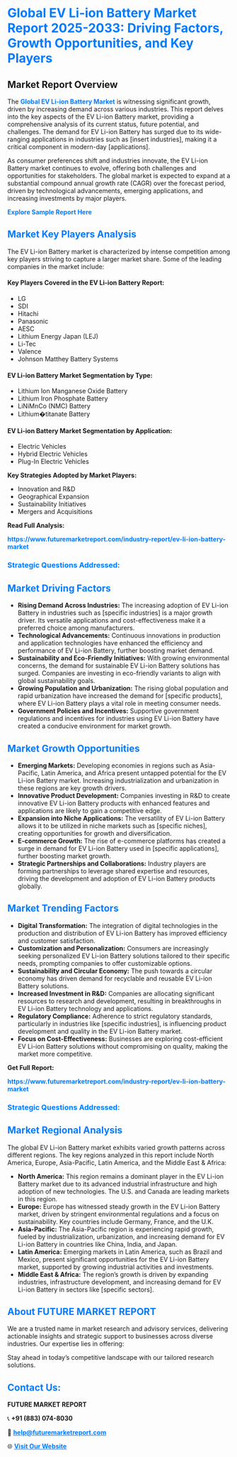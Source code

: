 <h1 style="color: #007BFF;">Global EV Li-ion Battery Market Report 2025-2033: Driving Factors, Growth Opportunities, and Key Players</h1>

<section id="overview">
<h2>Market Report Overview</h2>
<p>The <a href="https://www.futuremarketreport.com/industry-report/ev-li-ion-battery-market" style="color: #007BFF; text-decoration: none;"><strong>Global EV Li-ion Battery Market</strong></a> is witnessing significant growth, driven by increasing demand across various industries. This report delves into the key aspects of the EV Li-ion Battery market, providing a comprehensive analysis of its current status, future potential, and challenges. The demand for EV Li-ion Battery has surged due to its wide-ranging applications in industries such as [insert industries], making it a critical component in modern-day [applications].</p>
<p>As consumer preferences shift and industries innovate, the EV Li-ion Battery market continues to evolve, offering both challenges and opportunities for stakeholders. The global market is expected to expand at a substantial compound annual growth rate (CAGR) over the forecast period, driven by technological advancements, emerging applications, and increasing investments by major players.</p>
</section>

<section id="overview">
<p><a href="https://www.futuremarketreport.com/request-sample/reportId=84358" style="color: #007BFF; text-decoration: none;"><strong>Explore Sample Report Here</strong></a></p>
</section>

<section id="key-players">
<h2 style="color: #007BFF;">Market Key Players Analysis</h2>
<p>The EV Li-ion Battery market is characterized by intense competition among key players striving to capture a larger market share. Some of the leading companies in the market include:</p>
<h4>Key Players Covered in the EV Li-ion Battery Report:</h4>
<ul><li>LG</li><li>SDI</li><li>Hitachi</li><li>Panasonic</li><li>AESC</li><li>Lithium Energy Japan (LEJ)</li><li>Li-Tec</li><li>Valence</li><li>Johnson Matthey Battery Systems</li></ul>
<h4>EV Li-ion Battery Market Segmentation by Type:</h4>
<ul><li>Lithium Ion Manganese Oxide Battery</li><li>Lithium Iron Phosphate Battery</li><li>LiNiMnCo (NMC) Battery</li><li>Lithium�titanate Battery</li></ul>

<h4>EV Li-ion Battery Market Segmentation by Application:</h4>
<ul><li>Electric Vehicles</li><li>Hybrid Electric Vehicles</li><li>Plug-In Electric Vehicles</li></ul>
<p><strong>Key Strategies Adopted by Market Players:</strong></p>
<ul>
<li>Innovation and R&D</li>
<li>Geographical Expansion</li>
<li>Sustainability Initiatives</li>
<li>Mergers and Acquisitions</li>
</ul>
</section>

<section>
<p><strong>Read Full Analysis: </strong></p><a href="https://www.futuremarketreport.com/industry-report/ev-li-ion-battery-market" style="color: #007BFF; text-decoration: none;"><strong>https://www.futuremarketreport.com/industry-report/ev-li-ion-battery-market</strong></a>
<h3 style="color: #007BFF;">Strategic Questions Addressed:</h3>
</section>

<section id="driving-factors">
<h2 style="color: #007BFF;">Market Driving Factors</h2>
<ul>
<li><strong>Rising Demand Across Industries:</strong> The increasing adoption of EV Li-ion Battery in industries such as [specific industries] is a major growth driver. Its versatile applications and cost-effectiveness make it a preferred choice among manufacturers.</li>
<li><strong>Technological Advancements:</strong> Continuous innovations in production and application technologies have enhanced the efficiency and performance of EV Li-ion Battery, further boosting market demand.</li>
<li><strong>Sustainability and Eco-Friendly Initiatives:</strong> With growing environmental concerns, the demand for sustainable EV Li-ion Battery solutions has surged. Companies are investing in eco-friendly variants to align with global sustainability goals.</li>
<li><strong>Growing Population and Urbanization:</strong> The rising global population and rapid urbanization have increased the demand for [specific products], where EV Li-ion Battery plays a vital role in meeting consumer needs.</li>
<li><strong>Government Policies and Incentives:</strong> Supportive government regulations and incentives for industries using EV Li-ion Battery have created a conducive environment for market growth.</li>
</ul>
</section>

<section id="growth-opportunities">
<h2 style="color: #007BFF;">Market Growth Opportunities</h2>
<ul>
<li><strong>Emerging Markets:</strong> Developing economies in regions such as Asia-Pacific, Latin America, and Africa present untapped potential for the EV Li-ion Battery market. Increasing industrialization and urbanization in these regions are key growth drivers.</li>
<li><strong>Innovative Product Development:</strong> Companies investing in R&D to create innovative EV Li-ion Battery products with enhanced features and applications are likely to gain a competitive edge.</li>
<li><strong>Expansion into Niche Applications:</strong> The versatility of EV Li-ion Battery allows it to be utilized in niche markets such as [specific niches], creating opportunities for growth and diversification.</li>
<li><strong>E-commerce Growth:</strong> The rise of e-commerce platforms has created a surge in demand for EV Li-ion Battery used in [specific applications], further boosting market growth.</li>
<li><strong>Strategic Partnerships and Collaborations:</strong> Industry players are forming partnerships to leverage shared expertise and resources, driving the development and adoption of EV Li-ion Battery products globally.</li>
</ul>
</section>

<section id="trending-factors">
<h2 style="color: #007BFF;">Market Trending Factors</h2>
<ul>
<li><strong>Digital Transformation:</strong> The integration of digital technologies in the production and distribution of EV Li-ion Battery has improved efficiency and customer satisfaction.</li>
<li><strong>Customization and Personalization:</strong> Consumers are increasingly seeking personalized EV Li-ion Battery solutions tailored to their specific needs, prompting companies to offer customizable options.</li>
<li><strong>Sustainability and Circular Economy:</strong> The push towards a circular economy has driven demand for recyclable and reusable EV Li-ion Battery solutions.</li>
<li><strong>Increased Investment in R&D:</strong> Companies are allocating significant resources to research and development, resulting in breakthroughs in EV Li-ion Battery technology and applications.</li>
<li><strong>Regulatory Compliance:</strong> Adherence to strict regulatory standards, particularly in industries like [specific industries], is influencing product development and quality in the EV Li-ion Battery market.</li>
<li><strong>Focus on Cost-Effectiveness:</strong> Businesses are exploring cost-efficient EV Li-ion Battery solutions without compromising on quality, making the market more competitive.</li>
</ul>
</section>

<section>
<p><strong>Get Full Report: </strong></p><a href="https://www.futuremarketreport.com/industry-report/ev-li-ion-battery-market" style="color: #007BFF; text-decoration: none;"><strong>https://www.futuremarketreport.com/industry-report/ev-li-ion-battery-market</strong></a>
<h3 style="color: #007BFF;">Strategic Questions Addressed:</h3>
</section>


<section id="regional-analysis">
<h2 style="color: #007BFF;">Market Regional Analysis</h2>
<p>The global EV Li-ion Battery market exhibits varied growth patterns across different regions. The key regions analyzed in this report include North America, Europe, Asia-Pacific, Latin America, and the Middle East & Africa:</p>
<ul>
<li><strong>North America:</strong> This region remains a dominant player in the EV Li-ion Battery market due to its advanced industrial infrastructure and high adoption of new technologies. The U.S. and Canada are leading markets in this region.</li>
<li><strong>Europe:</strong> Europe has witnessed steady growth in the EV Li-ion Battery market, driven by stringent environmental regulations and a focus on sustainability. Key countries include Germany, France, and the U.K.</li>
<li><strong>Asia-Pacific:</strong> The Asia-Pacific region is experiencing rapid growth, fueled by industrialization, urbanization, and increasing demand for EV Li-ion Battery in countries like China, India, and Japan.</li>
<li><strong>Latin America:</strong> Emerging markets in Latin America, such as Brazil and Mexico, present significant opportunities for the EV Li-ion Battery market, supported by growing industrial activities and investments.</li>
<li><strong>Middle East & Africa:</strong> The region’s growth is driven by expanding industries, infrastructure development, and increasing demand for EV Li-ion Battery in sectors like [specific sectors].</li>
</ul>
</section>

<footer>
<h2 style="color: #007BFF;">About FUTURE MARKET REPORT</h2>
<p>We are a trusted name in market research and advisory services, delivering actionable insights and strategic support to businesses across diverse industries. Our expertise lies in offering:</p>

<p>Stay ahead in today’s competitive landscape with our tailored research solutions.</p>

<h2 style="color: #007BFF;">Contact Us:</h2>
<p><strong>FUTURE MARKET REPORT</strong></p>
<p>📞 <strong>+91 (883) 074-8030</strong></p>
<p>📧 <strong><a href="mailto:help@futuremarketreport.com" style="color: #007BFF;">help@futuremarketreport.com</a></strong></p>
<p>🌐 <strong><a href="https://www.futuremarketreport.com/" style="color: #007BFF;">Visit Our Website</a></strong></p>
</footer>